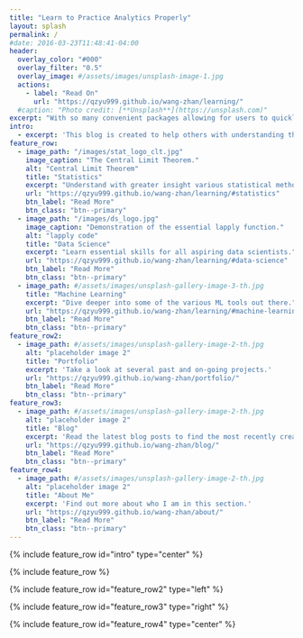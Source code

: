 ```yaml
---
title: "Learn to Practice Analytics Properly"
layout: splash
permalink: /
#date: 2016-03-23T11:48:41-04:00
header:
  overlay_color: "#000"
  overlay_filter: "0.5"
  overlay_image: #/assets/images/unsplash-image-1.jpg
  actions:
    - label: "Read On"
      url: "https://qzyu999.github.io/wang-zhan/learning/"
  #caption: "Photo credit: [**Unsplash**](https://unsplash.com)"
excerpt: "With so many convenient packages allowing for users to quickly implement any ML algorithm, there are now many users with access to tools but an inability to properly use them."
intro:
  - excerpt: 'This blog is created to help others with understanding the rigorous mathematical derivations necessary to properly implement the numerous statistical tools out there today.'
feature_row:
  - image_path: "/images/stat_logo_clt.jpg"
    image_caption: "The Central Limit Theorem."
    alt: "Central Limit Theorem"
    title: "Statistics"
    excerpt: "Understand with greater insight various statistical methods."
    url: "https://qzyu999.github.io/wang-zhan/learning/#statistics"
    btn_label: "Read More"
    btn_class: "btn--primary"
  - image_path: "/images/ds_logo.jpg"
    image_caption: "Demonstration of the essential lapply function."
    alt: "lapply code"
    title: "Data Science"
    excerpt: "Learn essential skills for all aspiring data scientists."
    url: "https://qzyu999.github.io/wang-zhan/learning/#data-science"
    btn_label: "Read More"
    btn_class: "btn--primary"
  - image_path: #/assets/images/unsplash-gallery-image-3-th.jpg
    title: "Machine Learning"
    excerpt: "Dive deeper into some of the various ML tools out there."
    url: "https://qzyu999.github.io/wang-zhan/learning/#machine-learning"
    btn_label: "Read More"
    btn_class: "btn--primary"
feature_row2:
  - image_path: #/assets/images/unsplash-gallery-image-2-th.jpg
    alt: "placeholder image 2"
    title: "Portfolio"
    excerpt: 'Take a look at several past and on-going projects.'
    url: "https://qzyu999.github.io/wang-zhan/portfolio/"
    btn_label: "Read More"
    btn_class: "btn--primary"
feature_row3:
  - image_path: #/assets/images/unsplash-gallery-image-2-th.jpg
    alt: "placeholder image 2"
    title: "Blog"
    excerpt: 'Read the latest blog posts to find the most recently created lessons on the site.'
    url: "https://qzyu999.github.io/wang-zhan/blog/"
    btn_label: "Read More"
    btn_class: "btn--primary"
feature_row4:
  - image_path: #/assets/images/unsplash-gallery-image-2-th.jpg
    alt: "placeholder image 2"
    title: "About Me"
    excerpt: 'Find out more about who I am in this section.'
    url: "https://qzyu999.github.io/wang-zhan/about/"
    btn_label: "Read More"
    btn_class: "btn--primary"
---
```


{% include feature_row id="intro" type="center" %}

{% include feature_row %}

{% include feature_row id="feature_row2" type="left" %}

{% include feature_row id="feature_row3" type="right" %}

{% include feature_row id="feature_row4" type="center" %}
